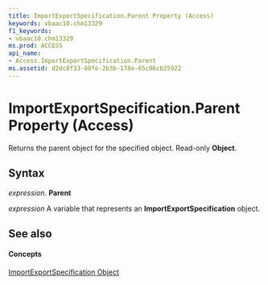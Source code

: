 ```yaml
---
title: ImportExportSpecification.Parent Property (Access)
keywords: vbaac10.chm13329
f1_keywords:
- vbaac10.chm13329
ms.prod: ACCESS
api_name:
- Access.ImportExportSpecification.Parent
ms.assetid: d2dc8f33-08fe-2b3b-178e-65c06cb25922
---
```



# ImportExportSpecification.Parent Property (Access)

Returns the parent object for the specified object. Read-only  **Object**.


## Syntax

 _expression_. **Parent**

 _expression_ A variable that represents an **ImportExportSpecification** object.


## See also


#### Concepts


[ImportExportSpecification Object](importexportspecification-object-access.md)

